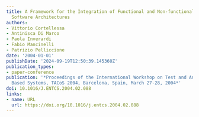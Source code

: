 ```yaml
---
title: A Framework for the Integration of Functional and Non-functional Analysis of
  Software Architectures
authors:
- Vittorio Cortellessa
- Antinisca Di Marco
- Paola Inverardi
- Fabio Mancinelli
- Patrizio Pelliccione
date: '2004-01-01'
publishDate: '2024-09-19T12:50:39.145360Z'
publication_types:
- paper-conference
publication: '*Proceedings of the International Workshop on Test and Analysis of Component
  Based Systems, TACoS 2004, Barcelona, Spain, March 27-28, 2004*'
doi: 10.1016/J.ENTCS.2004.02.088
links:
- name: URL
  url: https://doi.org/10.1016/j.entcs.2004.02.088
---
```

